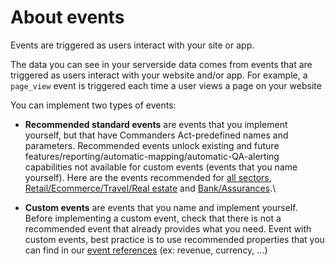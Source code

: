 # About events

Events are triggered as users interact with your site or app.

The data you can see in your serverside data comes from events that are triggered as users interact with your website and/or app. For example, a `page_view` event is triggered each time a user views a page on your website

You can implement two types of events:

* **Recommended standard events** are events that you implement yourself, but that have Commanders Act-predefined names and parameters. Recommended events unlock existing and future features/reporting/automatic-mapping/automatic-QA-alerting capabilities not available for custom events (events that you name yourself). Here are the events recommended for [all sectors](broken-reference), [Retail/Ecommerce/Travel/Real estate](ecommerce-retail-events.md) and [Bank/Assurances](broken-reference).\

* **Custom events** are events that you name and implement yourself. Before implementing a custom event, check that there is not a recommended event that already provides what you need. Event with custom events, best practice is to use recommended properties that you can find in our [event references](../events-reference.md) (ex: revenue, currency, ...)

